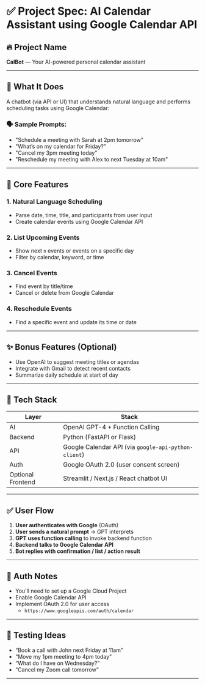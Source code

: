 # ✅ Project Spec: AI Calendar Assistant using Google Calendar API

## 🔥 Project Name
**CalBot** — Your AI-powered personal calendar assistant

---

## 🧠 What It Does

A chatbot (via API or UI) that understands natural language and performs scheduling tasks using Google Calendar:

### 🗣️ Sample Prompts:
- "Schedule a meeting with Sarah at 2pm tomorrow"
- "What’s on my calendar for Friday?"
- "Cancel my 3pm meeting today"
- "Reschedule my meeting with Alex to next Tuesday at 10am"

---

## 🔧 Core Features

### 1. **Natural Language Scheduling**
- Parse date, time, title, and participants from user input
- Create calendar events using Google Calendar API

### 2. **List Upcoming Events**
- Show next `n` events or events on a specific day
- Filter by calendar, keyword, or time

### 3. **Cancel Events**
- Find event by title/time
- Cancel or delete from Google Calendar

### 4. **Reschedule Events**
- Find a specific event and update its time or date

---

## ✨ Bonus Features (Optional)
- Use OpenAI to suggest meeting titles or agendas
- Integrate with Gmail to detect recent contacts
- Summarize daily schedule at start of day

---

## 🧱 Tech Stack

| Layer | Stack |
|-------|-------|
| AI | OpenAI GPT-4 + Function Calling |
| Backend | Python (FastAPI or Flask) |
| API | Google Calendar API (via `google-api-python-client`) |
| Auth | Google OAuth 2.0 (user consent screen) |
| Optional Frontend | Streamlit / Next.js / React chatbot UI |

---

## ✅ User Flow

1. **User authenticates with Google** (OAuth)
2. **User sends a natural prompt** → GPT interprets
3. **GPT uses function calling** to invoke backend function
4. **Backend talks to Google Calendar API**
5. **Bot replies with confirmation / list / action result**

---

## 🔐 Auth Notes
- You'll need to set up a Google Cloud Project
- Enable Google Calendar API
- Implement OAuth 2.0 for user access
  - `https://www.googleapis.com/auth/calendar`

---

## 🧪 Testing Ideas
- “Book a call with John next Friday at 11am”
- “Move my 1pm meeting to 4pm today”
- “What do I have on Wednesday?”
- “Cancel my Zoom call tomorrow”

---